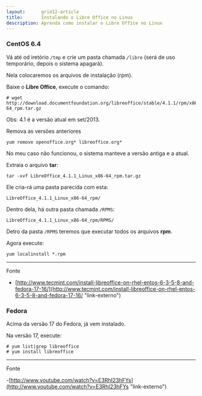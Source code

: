 ```yaml
---
layout:      grid12-article
title:       Instalando o Libre Office no Linux
description: Aprenda como instalar o Libre Office no Linux
---
```




### CentOS 6.4


Vá até od iretório `/tmp` e crie um pasta chamada `/libre` (será de uso temporário, depois o sistema apagará).

Nela colocaremos os arquivos de instalação (rpm).

Baixe o __Libre Office__, execute o comando:

    # wget http://download.documentfoundation.org/libreoffice/stable/4.1.1/rpm/x86_64/LibreOffice_4.1.1_Linux_x86-64_rpm.tar.gz

Obs: 4.1 é a versão atual em set/2013.


Remova as versões anteriores

    yum remove openoffice.org* libreoffice.org*

No meu caso não funcionou, o sistema manteve a versão antiga e a atual.


Extraia o arquivo __tar__:

    tar -xvf LibreOffice_4.1.1_Linux_x86-64_rpm.tar.gz


Ele cria-rá uma pasta parecida com esta:

    LibreOffice_4.1.1_Linux_x86-64_rpm/


Dentro dela, há outra pasta chamada `/RPMS`:


    LibreOffice_4.1.1_Linux_x86-64_rpm/RPMS/


Detro da pasta `/RPMS` teremos que executar todos os arquivos __rpm__.

Agora execute:

    yum localinstall *.rpm


<hr>
Fonte

- [http://www.tecmint.com/install-libreoffice-on-rhel-entos-6-3-5-8-and-fedora-17-16/](http://www.tecmint.com/install-libreoffice-on-rhel-entos-6-3-5-8-and-fedora-17-16/ "link-externo")





### Fedora

Acima da versão 17 do Fedora, já vem instalado.

Na versão 17, execute:

	# yum list|grep libreoffice
	# yum install libreoffice


<hr>
Fonte

-[http://www.youtube.com/watch?v=E3RhI23hFYs](http://www.youtube.com/watch?v=E3RhI23hFYs "link-externo")


